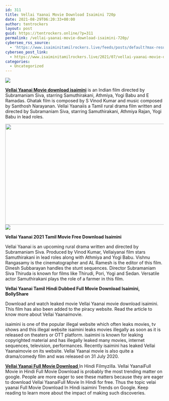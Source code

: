 ```yaml
---
id: 311
title: Vellai Yaanai Movie Download Isaimini 720p
date: 2021-08-29T06:20:33+00:00
author: tentrockers
layout: post
guid: https://tentrockers.online/?p=311
permalink: /vellai-yaanai-movie-download-isaimini-720p/
cyberseo_rss_source:
  - 'https://www.isaiminitamilrockers.live/feeds/posts/default?max-results=150&start-index=1'
cyberseo_post_link:
  - https://www.isaiminitamilrockers.live/2021/07/vellai-yaanai-movie-download-isaimini.html
categories:
  - Uncategorized
---
```

<div class="media_block">
  <img src="https://1.bp.blogspot.com/-fyDR2Ii7vfY/YOsLjSd_z9I/AAAAAAAABBg/6kmXD3NqxIMtrPm1EOwSB5ao5_LFIbJiQCLcBGAsYHQ/s72-w579-h320-c/vellai-600x600.png" class="media_thumbnail" />
</div>

<meta content="Vellai Yaanai Movie download isaimini is an Indian film directed by Subramaniam Siva, starring Samuthirakani, Athmiya, Yogi Babu and E Rama..." name="twitter:description" />

  


<center>
</center>

**[Vellai Yaanai Movie download isaimini](https://www.tamilrockers.co.nz/vellai-yaanai-movie-download-isaimini/)** is an Indian film directed by Subramaniam Siva, starring Samuthirakani, Athmiya, Yogi Babu and E Ramadas. Ghatak film is composed by S Vinod Kumar and music composed by Santhosh Narayanan. Vellai Yaanaiis a Tamil rural drama film written and directed by Subramaniam Siva, starring Samuthirakani, Athmiya Rajan, Yogi Babu in lead roles.

<div class="separator">
  <a href="https://1.bp.blogspot.com/-fyDR2Ii7vfY/YOsLjSd_z9I/AAAAAAAABBg/6kmXD3NqxIMtrPm1EOwSB5ao5_LFIbJiQCLcBGAsYHQ/s600/vellai-600x600.png" imageanchor="1"><img loading="lazy" border="0" data-original-height="600" data-original-width="600" height="320" src="https://1.bp.blogspot.com/-fyDR2Ii7vfY/YOsLjSd_z9I/AAAAAAAABBg/6kmXD3NqxIMtrPm1EOwSB5ao5_LFIbJiQCLcBGAsYHQ/w579-h320/vellai-600x600.png" width="579" /></a>
</div>



<div class="separator">
  <a href="https://www.tamilrockers.co.nz/vellai-yaanai-movie-download-isaimini/" imageanchor="1"><img border="0" data-original-height="250" data-original-width="300" src="https://1.bp.blogspot.com/-nfbzYVobUik/YMlpOerzdgI/AAAAAAAAA3Y/aAupsOUs_WMY6Lv7R1OtZhI6OqaRh-YAwCPcBGAYYCw/s0/e854879156f0849f3d27a89db88ed039.png" /></a>
</div>

**Vellai Yaanai 2021 Tamil Movie Free Download Isaimini**

Vellai Yaanai is an upcoming rural drama written and directed by Subramaniam Siva. Produced by Vinod Kumar, Vellaiyanai film stars Samuthirakani in lead roles along with Athmiya and Yogi Babu. Vishnu Rangasamy is the cinematographer and AL Ramesh is the editor of this film. Dinesh Subbarayan handles the stunt sequences. Director Subramaniam Siva Thiruda is known for films like Thirudi, Pori, Yogi and Sedan. Versatile actor Samuthirakani plays the role of a farmer in this film.

**Vellai Yaanai Tamil Hindi Dubbed Full Movie Download Isaimini, BollyShare**

<div class="wp-block-image">
  <p>
    Download and watch leaked movie Vellai Yaanai movie download isaimini. This film has also been added to the piracy website. Read the article to know more about Vellai Yaanaimovie.
  </p>
  
  <p>
    isaimini is one of the popular illegal website which often leaks movies, tv shows and this illegal website isaimini leaks movies illegally as soon as it is released on theaters or OTT platform. isaimini is known for leaking copyrighted material and has illegally leaked many movies, internet sequences, television, performances. Recently isaimini has leaked Vellai Yaanaimovie on its website. Vellai Yaanai movie is also quite a drama/comedy film and was released on 31 July 2020.
  </p>
  
  <p>
    <a href="https://www.tamilrockers.co.nz/vellai-yaanai-full-movie-download-tamilrockers/"><strong>Vellai Yaanai Full Movie Download</strong>&nbsp;</a>In Hindi Filmyzilla. Vellai YaanaiFull Movie in Hindi Full Movie Download is probably the most trending matter on google. People are more eager to see these matters because they are eager to download Vellai YaanaiFull Movie In Hindi for free. Thus the topic velai yaanai Full Movie Download In Hindi isaimini Trends on Google. Keep reading to learn more about the impact of making such discoveries.
  </p>
</div>

<center>
</center>